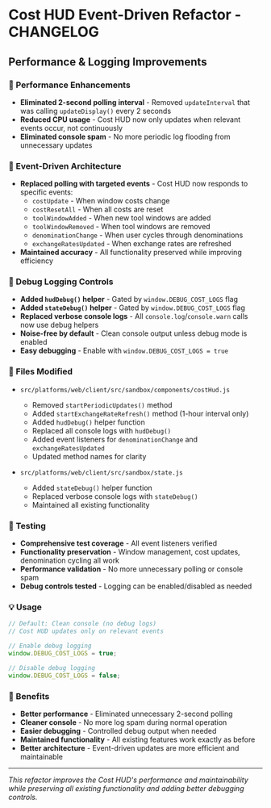 # Cost HUD Event-Driven Refactor - CHANGELOG

## Performance & Logging Improvements

### 🚀 Performance Enhancements
- **Eliminated 2-second polling interval** - Removed `updateInterval` that was calling `updateDisplay()` every 2 seconds
- **Reduced CPU usage** - Cost HUD now only updates when relevant events occur, not continuously
- **Eliminated console spam** - No more periodic log flooding from unnecessary updates

### 🔧 Event-Driven Architecture
- **Replaced polling with targeted events** - Cost HUD now responds to specific events:
  - `costUpdate` - When window costs change
  - `costResetAll` - When all costs are reset
  - `toolWindowAdded` - When new tool windows are added
  - `toolWindowRemoved` - When tool windows are removed
  - `denominationChange` - When user cycles through denominations
  - `exchangeRatesUpdated` - When exchange rates are refreshed
- **Maintained accuracy** - All functionality preserved while improving efficiency

### 🐛 Debug Logging Controls
- **Added `hudDebug()` helper** - Gated by `window.DEBUG_COST_LOGS` flag
- **Added `stateDebug()` helper** - Gated by `window.DEBUG_COST_LOGS` flag
- **Replaced verbose console logs** - All `console.log`/`console.warn` calls now use debug helpers
- **Noise-free by default** - Clean console output unless debug mode is enabled
- **Easy debugging** - Enable with `window.DEBUG_COST_LOGS = true`

### 📁 Files Modified
- `src/platforms/web/client/src/sandbox/components/costHud.js`
  - Removed `startPeriodicUpdates()` method
  - Added `startExchangeRateRefresh()` method (1-hour interval only)
  - Added `hudDebug()` helper function
  - Replaced all console logs with `hudDebug()`
  - Added event listeners for `denominationChange` and `exchangeRatesUpdated`
  - Updated method names for clarity

- `src/platforms/web/client/src/sandbox/state.js`
  - Added `stateDebug()` helper function
  - Replaced verbose console logs with `stateDebug()`
  - Maintained all existing functionality

### 🧪 Testing
- **Comprehensive test coverage** - All event listeners verified
- **Functionality preservation** - Window management, cost updates, denomination cycling all work
- **Performance validation** - No more unnecessary polling or console spam
- **Debug controls tested** - Logging can be enabled/disabled as needed

### 💡 Usage
```javascript
// Default: Clean console (no debug logs)
// Cost HUD updates only on relevant events

// Enable debug logging
window.DEBUG_COST_LOGS = true;

// Disable debug logging
window.DEBUG_COST_LOGS = false;
```

### 🎯 Benefits
- **Better performance** - Eliminated unnecessary 2-second polling
- **Cleaner console** - No more log spam during normal operation
- **Easier debugging** - Controlled debug output when needed
- **Maintained functionality** - All existing features work exactly as before
- **Better architecture** - Event-driven updates are more efficient and maintainable

---
*This refactor improves the Cost HUD's performance and maintainability while preserving all existing functionality and adding better debugging controls.*
